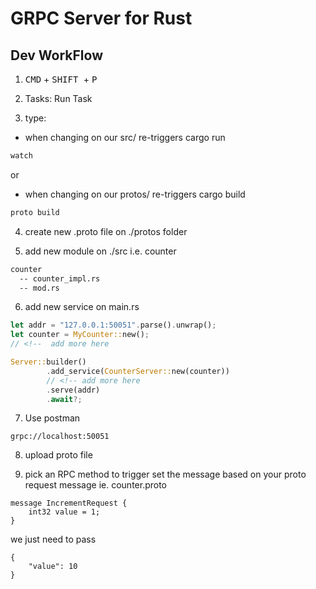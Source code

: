 # GRPC Server for Rust

## Dev WorkFlow
1. <kbd>CMD</kbd> + <kbd> SHIFT </kbd> + <kbd> P </kbd>

2. Tasks: Run Task

3. type:
-  when changing on our src/ re-triggers cargo run
```sh
watch
```
or
- when changing on our protos/ re-triggers cargo build

```sh
proto build
```

4. create new .proto file on ./protos folder

5. add new module on ./src i.e. counter

```sh
counter
  -- counter_impl.rs
  -- mod.rs
```


6. add new service on main.rs

```rs
let addr = "127.0.0.1:50051".parse().unwrap();
let counter = MyCounter::new();
// <!--  add more here

Server::builder()
        .add_service(CounterServer::new(counter))
        // <!-- add more here
        .serve(addr)
        .await?;
```

7. Use postman
```
grpc://localhost:50051
```

8. upload proto file

9. pick an RPC method to trigger
set the message based on your proto request message
ie. counter.proto
```
message IncrementRequest {
    int32 value = 1;
}
```

we just need to pass
```
{
    "value": 10
}
```

